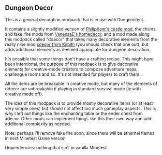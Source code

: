 Dungeon Decor
-------------

This is a general decoration modpack that is in use with Dungeontest.

It contains a slightly modified version of [Philipbenr's castle mod](https://github.com/Philipbenr/castles),
the chains and fake_fire mods from [VanessaE's homedecor](https://github.com/VanessaE/homedecor_modpack),
and a mod made along this modpack called "ddecor" that takes many decorative elements from the really nice mod
[xdecor from Kilbith](https://github.com/kilbith/xdecor) (you should check that one out), but adds additional
elements as deemed appropiate for dungeon decoration.

It's possible that some things don't have a crafting recipe. This might have been intentional, the purpose
of this modpack is to give decorative elements for creative-mode creators to compose adventure maps, challengue
rooms and so. It's not intended for players to craft them.

All the items are be breakable in creative mode, but many of the elements of ddecor are unbreakable if playing
in standard survival mode (ie with creative mode off).

The idea of this modpack is to provide mostly decorative items (or at least very simple ones) but should not affect
too much gameplay aspects. This is why I left out things like the enchanting table or the ender chest from xdecor.
Other mods can implement things like this their own way and add additional complexity as needed.

Note: perhaps I'll remove fake fire soon, since there will be ethernal flames in next Minetest Game version

Dependencies: nothing that isn't in vanilla Minetest
